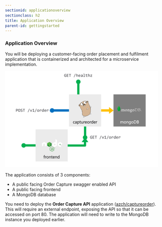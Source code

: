 ```yaml
---
sectionid: applicationoverview
sectionclass: h2
title: Application Overview
parent-id: gettingstarted
---
```


### Application Overview

You will be deploying a customer-facing order placement and fulfilment application that is containerized and architected for a microservice implementation.

![Application diagram](media/overview.png)

The application consists of 3 components:

* A public facing Order Capture swagger enabled API
* A public facing frontend
* A MongoDB database

You need to deploy the **Order Capture API** application ([azch/captureorder](https://hub.docker.com/r/azch/captureorder/)). This will require an external endpoint, exposing the API so that it can be accessed on port 80. The application will need to write to the MongoDB instance you deployed earlier.
